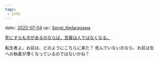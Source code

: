 ```yaml
---
tags:
 - Info
---
```


date:: [2022-07-04](Daily_Note/2022-07-04.md)
up:: [Sengi_Kedaragawa](../Bar/Novel/Nacaria/Sengi_Kedaragawa.md)

[死にすらも次があるのならば、吾輩は人ではなくなる。](Info/死にすらも次があるのならば、吾輩は人ではなくなる。.md)

転生者よ。お前は、どのようにこちらに来た？
死んでいないのなら、お前は生への執着が薄くなっているのではないかね？